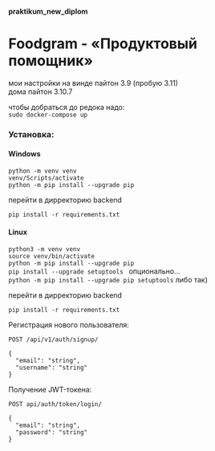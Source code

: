 #### praktikum_new_diplom  
# Foodgram - «Продуктовый помощник» 

мои настройки на винде пайтон 3.9 (пробую 3.11)  
дома пайтон 3.10.7  

чтобы добраться до редока надо:  
`sudo docker-compose up`  

### Установка: 
#### Windows
`python -m venv venv `  
`venv/Scripts/activate `  
`python -m pip install --upgrade pip `

перейти в дирректорию backend  

`pip install -r requirements.txt `

#### Linux
`python3 -m venv venv `  
`source venv/bin/activate`  
`python -m pip install --upgrade pip `  
`pip install --upgrade setuptools ` опционально...  
`python -m pip install --upgrade pip setuptools` либо так)  

перейти в дирректорию backend  

`pip install -r requirements.txt `

Регистрация нового пользователя:
```
POST /api/v1/auth/signup/

{
  "email": "string",
  "username": "string"
}
```

Получение JWT-токена:
```
POST api/auth/token/login/

{
  "email": "string",
  "password": "string"
}
```
